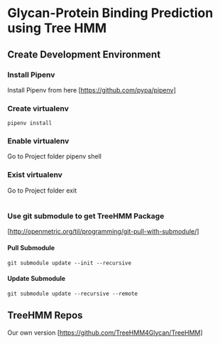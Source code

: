 # Glycan-Protein Binding Prediction using Tree HMM

## Create Development Environment

### Install Pipenv 
Install Pipenv from here
[https://github.com/pypa/pipenv]

### Create virtualenv
    pipenv install 

### Enable virtualenv
Go to Project folder
    pipenv shell 

### Exist virtualenv
Go to Project folder
    exit 
#
### Use git submodule to get TreeHMM Package
[http://openmetric.org/til/programming/git-pull-with-submodule/]
#### Pull Submodule
    git submodule update --init --recursive

####  Update  Submodule
    git submodule update --recursive --remote

## TreeHMM Repos
Our own version [https://github.com/TreeHMM4Glycan/TreeHMM]

